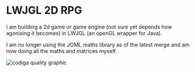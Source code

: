 # LWJGL 2D RPG

I am building a 2d game or game engine (not sure yet depends how agonising it becomes) in LWJGL (an openGL wrapper for Java). 

I am no longer using the JOML maths library as of the latest merge and am now doing all the maths and matrices myself.

![codiga quality graphic](https://api.codiga.io/project/32064/score/svg)

